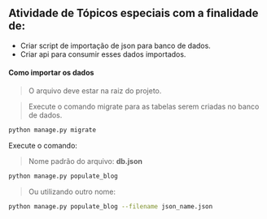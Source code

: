 ## Atividade de Tópicos especiais com a finalidade de:

- Criar script de importação de json para banco de dados.
- Criar api para consumir esses dados importados.

#### Como importar os dados

> O arquivo deve estar na raiz do projeto.

> Execute o comando migrate para as tabelas serem criadas no banco de dados.

```bash
python manage.py migrate
```

Execute o comando:

> Nome padrão do arquivo: **db.json**

```bash
python manage.py populate_blog
```

> Ou utilizando outro nome:

```bash
python manage.py populate_blog --filename json_name.json
```
